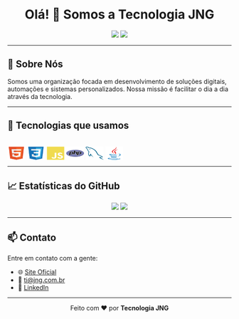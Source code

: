 <h1 align="center">Olá! 👋 Somos a Tecnologia JNG</h1>

<p align="center">
  <img src="https://img.shields.io/badge/Status-Em%20Desenvolvimento-yellow" />
  <img src="https://img.shields.io/github/followers/Tecnologia-JNG?label=Follow&style=social" />
</p>

---

## 🧠 Sobre Nós

Somos uma organização focada em desenvolvimento de soluções digitais, automações e sistemas personalizados. Nossa missão é facilitar o dia a dia através da tecnologia.

---

## 🚀 Tecnologias que usamos

<div style="display: inline_block"><br>
  <img align="center" alt="HTML" height="30" width="40" src="https://raw.githubusercontent.com/devicons/devicon/master/icons/html5/html5-original.svg">
  <img align="center" alt="CSS" height="30" width="40" src="https://raw.githubusercontent.com/devicons/devicon/master/icons/css3/css3-original.svg">
  <img align="center" alt="JavaScript" height="30" width="40" src="https://raw.githubusercontent.com/devicons/devicon/master/icons/javascript/javascript-plain.svg">
  <img align="center" alt="PHP" height="30" width="40" src="https://raw.githubusercontent.com/devicons/devicon/master/icons/php/php-original.svg">
  <img align="center" alt="MySQL" height="30" width="40" src="https://raw.githubusercontent.com/devicons/devicon/master/icons/mysql/mysql-original.svg">
  <img align="center" alt="Java" height="30" width="40" src="https://raw.githubusercontent.com/devicons/devicon/master/icons/java/java-original.svg">
</div>

---

## 📈 Estatísticas do GitHub

<p align="center">
  <img height="180em" src="https://github-readme-stats.vercel.app/api?username=Tecnologia-JNG&show_icons=true&theme=radical" />
  <img height="180em" src="https://github-readme-stats.vercel.app/api/top-langs/?username=Tecnologia-JNG&layout=compact&theme=radical" />
</p>

---

## 📫 Contato

Entre em contato com a gente:

- 🌐 [Site Oficial](https://www.jng.com.br/)
- 📧 ti@jng.com.br
- 📱 [LinkedIn](https://www.linkedin.com/company/tecnologiajng)

---

<p align="center">Feito com ❤️ por <strong>Tecnologia JNG</strong></p>
